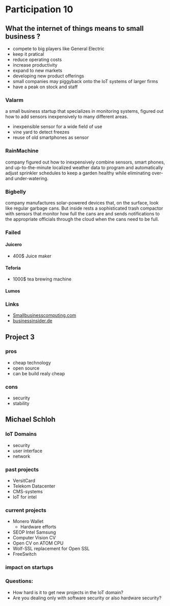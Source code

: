 # Participation 10

## What the internet of things means to small business ?

- compete to big players like General Electric
- keep it pratical
- reduce operating costs
- increase productivity
- expand to new markets
- developing new product offerings
- small companies may piggyback onto the IoT systems of larger firms
- have a peak on stock and staff

### Valarm
a small business startup that specializes in monitoring systems, figured out how to add sensors inexpensively to many different areas.

- inexpensible sensor for a wide field of use
- vine yard to detect freezes
- reuse of old smartphones as sensor

### RainMachine
company figured out how to inexpensively combine sensors, smart phones, and up-to-the-minute localized weather data to program and automatically adjust sprinkler schedules to keep a garden healthy while eliminating over- and under-watering.

### Bigbelly
company manufactures solar-powered devices that, on the surface, look like regular garbage cans. But inside rests a sophisticated trash compactor with sensors that monitor how full the cans are and sends notifications to the appropriate officials through the cloud when the cans need to be full.

### Failed
#### Juicero
- 400$ Juice maker
#### Teforia
- 1000$ tea brewing machine
#### Lumos


### Links
- [Smallbusinesscomputing.com](http://www.smallbusinesscomputing.com/News/Networking/what-the-internet-of-things-means-for-small-business.html)
- [businessinsider.de](http://www.businessinsider.de/internet-of-things-small-business-opportunities-platforms-2016-8?r=US&IR=T)


## Project 3
### pros
- cheap technology
- open source
- can be build realy cheap

### cons
- security
- stability


## Michael Schloh

### IoT Domains
- security
- user interface
- network

### past projects
- VersitCard
- Telekom Datacenter
- CMS-systems
- IoT for intel

### current projects
- Monero Wallet
    - Hardware efforts
- SEOP Intel Samsung
- Computer Vision CV
- Open CV on ATOM CPU
- Wolf-SSL replacement for Open SSL
- FreeSwitch

### impact on startups


### Questions:
- How hard is it to get new projects in the IoT domain?
- Are you dealing only with software security or also hardware security?